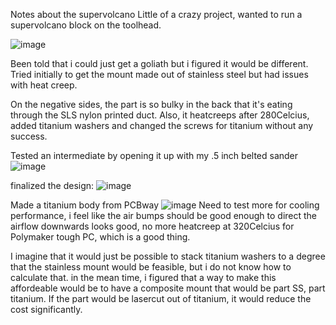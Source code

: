 Notes about the supervolcano
Little of a crazy project, 
wanted to run a supervolcano block on the toolhead.

![image](https://github.com/user-attachments/assets/da82fee4-7452-450b-a475-0427ca3df029)

Been told that i could just get a goliath but i figured it would be different.
Tried initially to get the mount made out of stainless steel but had issues with heat creep.

On the negative sides, the part is so bulky in the back that it's eating through the SLS nylon printed duct.
Also, it heatcreeps after 280Celcius, added titanium washers and changed the screws for titanium without any success.

Tested an intermediate by opening it up with my .5 inch belted sander
![image](https://github.com/user-attachments/assets/a781eaf0-1b3f-464d-ac0a-753e08f9a4dc)

finalized the design:
![image](https://github.com/user-attachments/assets/8979e59e-0cf4-4aed-86f5-c2e020ad28ed)

Made a titanium body from PCBway
![image](https://github.com/user-attachments/assets/aecc14e2-3091-45ce-8f61-04b8be8a6231)
Need to test more for cooling performance, i feel like the air bumps should be good enough to direct the airflow downwards
looks good, no more heatcreep at 320Celcius for Polymaker tough PC, which is a good thing.

I imagine that it would just be possible to stack titanium washers to a degree that the stainless mount would be feasible, but i do not know how to calculate that.
in the mean time, i figured that a way to make this affordeable would be to have a composite mount that would be part SS, part titanium.
If the part would be lasercut out of titanium, it would reduce the cost significantly.
